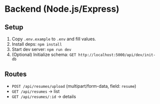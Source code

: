 # Backend (Node.js/Express)


## Setup
1. Copy `.env.example` to `.env` and fill values.
2. Install deps: `npm install`
3. Start dev server: `npm run dev`
4. (Optional) Initialize schema: `GET http://localhost:5000/api/dev/init-db`


## Routes
- `POST /api/resumes/upload` (multipart/form-data, field: `resume`)
- `GET /api/resumes` -> list
- `GET /api/resumes/:id` -> details
